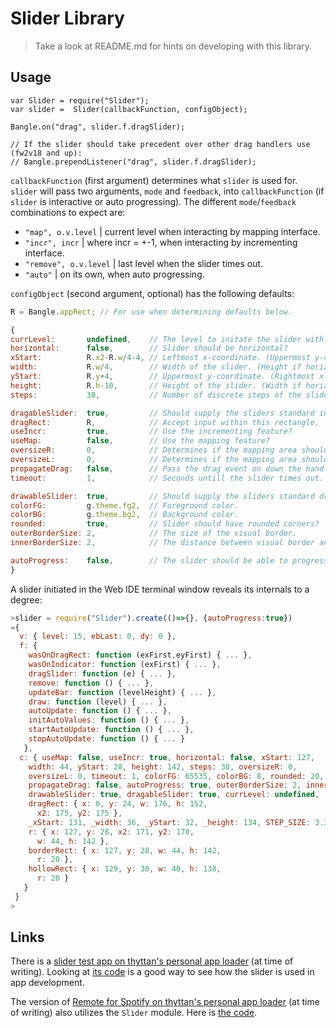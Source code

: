 Slider Library
========================

> Take a look at README.md for hints on developing with this library.

Usage
-----

```JS
var Slider = require("Slider");
var slider =  Slider(callbackFunction, configObject);

Bangle.on("drag", slider.f.dragSlider);

// If the slider should take precedent over other drag handlers use (fw2v18 and up):
// Bangle.prependListener("drag", slider.f.dragSlider);
```

`callbackFunction` (first argument) determines what `slider` is used for. `slider` will pass two arguments, `mode` and `feedback`, into `callbackFunction` (if `slider` is interactive or auto progressing). The different `mode`/`feedback` combinations to expect are:
- `"map", o.v.level` | current level when interacting by mapping interface.
- `"incr", incr` | where incr = +-1, when interacting by incrementing interface.
- `"remove", o.v.level` | last level when the slider times out.
- `"auto"` | on its own, when auto progressing.

`configObject` (second argument, optional) has the following defaults:

```js
R = Bangle.appRect; // For use when determining defaults below.

{
currLevel:       undefined,    // The level to initate the slider with.
horizontal:      false,        // Slider should be horizontal?
xStart:          R.x2-R.w/4-4, // Leftmost x-coordinate. (Uppermost y-coordinate if horizontal)
width:           R.w/4,        // Width of the slider. (Height if horizontal)
yStart:          R.y+4,        // Uppermost y-coordinate. (Rightmost x-coordinate if horizontal)
height:          R.h-10,       // Height of the slider. (Width if horizontal)
steps:           30,           // Number of discrete steps of the slider.

dragableSlider:  true,         // Should supply the sliders standard interaction mechanisms?
dragRect:        R,            // Accept input within this rectangle.
useIncr:         true,         // Use the incrementing feature?
useMap:          false,        // Use the mapping feature?
oversizeR:       0,            // Determines if the mapping area should be extend outside the indicator (Right/Up).
oversizeL:       0,            // Determines if the mapping area should be extend outside the indicator (Left/Down).
propagateDrag:   false,        // Pass the drag event on down the handler chain?
timeout:         1,            // Seconds untill the slider times out.

drawableSlider:  true,         // Should supply the sliders standard drawing mechanism?
colorFG:         g.theme.fg2,  // Foreground color.
colorBG:         g.theme.bg2,  // Background color.
rounded:         true,         // Slider should have rounded corners?
outerBorderSize: 2,            // The size of the visual border.
innerBorderSize: 2,            // The distance between visual border and the slider.

autoProgress:    false,        // The slider should be able to progress automatically?
}
```

A slider initiated in the Web IDE terminal window reveals its internals to a degree:
```js
>slider = require("Slider").create(()=>{}, {autoProgress:true})
={
  v: { level: 15, ebLast: 0, dy: 0 },
  f: {
    wasOnDragRect: function (exFirst,eyFirst) { ... },
    wasOnIndicator: function (exFirst) { ... },
    dragSlider: function (e) { ... },
    remove: function () { ... },
    updateBar: function (levelHeight) { ... },
    draw: function (level) { ... },
    autoUpdate: function () { ... },
    initAutoValues: function () { ... },
    startAutoUpdate: function () { ... },
    stopAutoUpdate: function () { ... }
   },
  c: { useMap: false, useIncr: true, horizontal: false, xStart: 127,
    width: 44, yStart: 28, height: 142, steps: 30, oversizeR: 0,
    oversizeL: 0, timeout: 1, colorFG: 65535, colorBG: 8, rounded: 20,
    propagateDrag: false, autoProgress: true, outerBorderSize: 2, innerBorderSize: 2,
    drawableSlider: true, dragableSlider: true, currLevel: undefined,
    dragRect: { x: 0, y: 24, w: 176, h: 152,
      x2: 175, y2: 175 },
    _xStart: 131, _width: 36, _yStart: 32, _height: 134, STEP_SIZE: 3.36666666666,
    r: { x: 127, y: 28, x2: 171, y2: 170,
      w: 44, h: 142 },
    borderRect: { x: 127, y: 28, w: 44, h: 142,
      r: 20 },
    hollowRect: { x: 129, y: 30, w: 40, h: 138,
      r: 20 }
   }
 }
>
```

Links
-----

There is a [slider test app on thyttan's personal app loader](https://thyttan.github.io/BangleApps/?q=slidertest) (at time of writing). Looking at [its code](https://github.com/thyttan/BangleApps/blob/ui-slider-lib/apps/slidertest/app.js) is a good way to see how the slider is used in app development.

The version of [Remote for Spotify on thyttan's personal app loader](https://thyttan.github.io/BangleApps/?q=spotrem) (at time of writing) also utilizes the `Slider` module. Here is [the code](https://github.com/thyttan/BangleApps/blob/ui-slider-lib/apps/spotrem/app.js).
